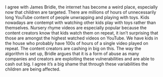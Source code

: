 I agree with James Bridle, the internet has become a weird place, especially now that children are targeted. There are millions of hours of unnecessarily long YouTube content of people unwrapping and playing with toys. Kids nowadays are contempt with watching other kids play with toys rather than themselves. Nursery rhyme videos are especially popular because the content creators know that kids watch them on repeat, it isn’t surprising that those are amongst the highest watched videos on YouTube. We have kids in the house who probably have 100s of hours of a single video played on repeat. The content creators are cashing in big on this. 
The way the algorithm is set up, Bridle argues that it is a form of abuse as many companies and creators are exploiting these vulnerabilities and are able to cash out big. I agree it’s a big shame that through these variabilities the children are being affected.

